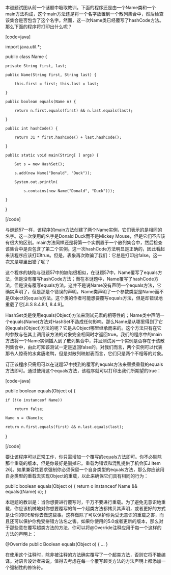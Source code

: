 本谜题试图从前一个谜题中吸取教训。下面的程序还是由一个Name类和一个main方法构成，这个main方法还是将一个名字放置到一个散列集合中，然后检查该集合是否包含了这个名字。然而，这一次Name类已经覆写了hashCode方法。那么下面的程序将打印出什么呢？ 
[code=java]
import java.util.*;
public class Name {
    private String first, last;
    public Name(String first, String last) {
        this.first = first; this.last = last;
    }
    public boolean equals(Name n) {
        return n.first.equals(first) && n.last.equals(last);
    }    
    public int hashCode() {
        return 31 * first.hashCode() + last.hashCode(); 
    }
    public static void main(String[ ] args) {
        Set s = new HashSet();
        s.add(new Name("Donald", "Duck"));
        System.out.println(
            s.contains(new Name("Donald", "Duck")));
    }
}
[/code]
与谜题57一样，该程序的main方法创建了两个Name实例，它们表示的是相同的名字。这一次使用的名字是Donald Duck而不是Mickey Mouse，但是它们不应该有很大的区别。main方法同样还是将第一个实例置于一个散列集合中，然后检查该集合中是否包含了第二个实例。这一次hashCode方法明显是正确的，因此看起来该程序应该打印true。但是，表象再次欺骗了我们：它总是打印出false。这一次又是哪里出错了呢？ 
这个程序的缺陷与谜题57中的缺陷很相似，在谜题57中，Name覆写了equals方法，但是没有覆写hashCode方法；而在本谜题中，Name覆写了hashCode方法，但是没有覆写equals方法。这并不是说Name没有声明一个equals方法，它确实声明了，但是那是个错误的声明。Name类声明了一个参数类型是Name而不是Object的equals方法。这个类的作者可能想要覆写equals方法，但是却错误地重载了它[JLS 8.4.8.1, 8.4.9]。 
HashSet类是使用equals(Object)方法来测试元素的相等性的；Name类中声明一个equals(Name)方法对HashSet不造成任何影响。那么Name是从哪里得到了它的equals(Object)方法的呢？它是从Object哪里继承而来的。这个方法只有在它的参数与在其上调用该方法的对象完全相同时才返回true。我们的程序中的main方法将一个Name实例插入到了散列集合中，并且测试另一个实例是否存在于该散列集合中，由此可知该测试一定是返回false的。对我们而言，两个实例可以代表那令人惊奇的水禽唐老鸭，但是对散列映射表而言，它们只是两个不相等的对象。 
订正该程序只需用可以在谜题57中找到的覆写的equals方法来替换重载的equals方法即可。通过使用这个equals方法，该程序就可以打印出我们所期望的true： 
[code=java]
public boolean equals(Object o) {
    if (!(o instanceof Name))
        return false;
    Name n = (Name)o;
    return n.first.equals(first) && n.last.equals(last);
}
[/code]
要让该程序可以正常工作，你只需增加一个覆写的equals方法即可。你不必剔除那个重载的版本，但是你最好是删掉它。重载为错误和混乱提供了机会[EJ Item 26]。如果兼容性要求强制你必须保留一个自身类型的equals方法，那么你应该用自身类型的重载去实现Object的重载，以此来确保它们具有相同的行为： 
public boolean equals(Object o) { return o instanceof Name && equals((Name) o); } 
本谜题的教训是：当你想要进行覆写时，千万不要进行重载。为了避免无意识地重载，你应该机械地对你想要覆写的每一个超类方法都拷贝其声明，或者更好的方式是让你的IDE帮你去做这些事。这样做除了可以保护你免受无意识的重载之害，而且还可以保护你免受拼错方法名之害。如果你使用的5.0或者更新的版本，那么对于那些意在覆写超类方法的方法，你可以将@Override注释应用于每一个这样的方法的声明上： 
@Override public Boolean equals(Object o) { ... }
在使用这个注释时，除非被注释的方法确实覆写了一个超类方法，否则它将不能编译。对语言设计者来说，值得去考虑在每一个覆写超类方法的方法声明上都添加一个强制性的修饰符。